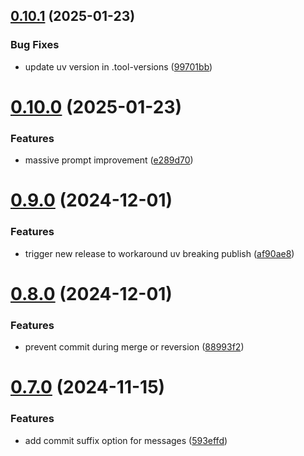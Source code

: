 ## [0.10.1](https://github.com/iloveitaly/aiautocommit/compare/v0.10.0...v0.10.1) (2025-01-23)


### Bug Fixes

* update uv version in .tool-versions ([99701bb](https://github.com/iloveitaly/aiautocommit/commit/99701bbb79584ccca04d0dab29d52cb3d55105c0))



# [0.10.0](https://github.com/iloveitaly/aiautocommit/compare/v0.9.0...v0.10.0) (2025-01-23)


### Features

* massive prompt improvement ([e289d70](https://github.com/iloveitaly/aiautocommit/commit/e289d7051ab6bdd58a01f8a7d172c100cc115339))



# [0.9.0](https://github.com/iloveitaly/aiautocommit/compare/v0.8.0...v0.9.0) (2024-12-01)


### Features

* trigger new release to workaround uv breaking publish ([af90ae8](https://github.com/iloveitaly/aiautocommit/commit/af90ae81388f88e5c0e617eb34eb5a2b63d2c105))



# [0.8.0](https://github.com/iloveitaly/aiautocommit/compare/v0.7.0...v0.8.0) (2024-12-01)


### Features

* prevent commit during merge or reversion ([88993f2](https://github.com/iloveitaly/aiautocommit/commit/88993f2df15d855f0f031348ae18d280c7efe4a7))



# [0.7.0](https://github.com/iloveitaly/aiautocommit/compare/v0.6.3...v0.7.0) (2024-11-15)


### Features

* add commit suffix option for messages ([593effd](https://github.com/iloveitaly/aiautocommit/commit/593effde1cbc4e7585b281a63f1dc43b84da4e86))



